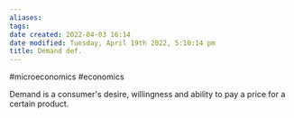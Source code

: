 ```yaml
---
aliases: 
tags: 
date created: 2022-04-03 16:14
date modified: Tuesday, April 19th 2022, 5:10:14 pm
title: Demand def.
---
```


#microeconomics #economics

Demand is a consumer's desire, willingness and ability to pay a price for a certain product.
